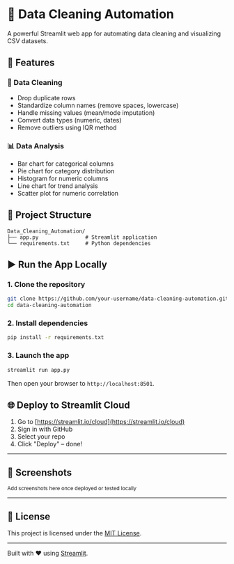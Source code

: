 # 📂 Data Cleaning Automation

A powerful Streamlit web app for automating data cleaning and visualizing CSV datasets.

## 🚀 Features

### 🧹 Data Cleaning
- Drop duplicate rows
- Standardize column names (remove spaces, lowercase)
- Handle missing values (mean/mode imputation)
- Convert data types (numeric, dates)
- Remove outliers using IQR method

### 📊 Data Analysis
- Bar chart for categorical columns
- Pie chart for category distribution
- Histogram for numeric columns
- Line chart for trend analysis
- Scatter plot for numeric correlation

## 📁 Project Structure

```
Data_Cleaning_Automation/
├── app.py               # Streamlit application
└── requirements.txt     # Python dependencies
```

## ▶️ Run the App Locally

### 1. Clone the repository
```bash
git clone https://github.com/your-username/data-cleaning-automation.git
cd data-cleaning-automation
```

### 2. Install dependencies
```bash
pip install -r requirements.txt
```

### 3. Launch the app
```bash
streamlit run app.py
```

Then open your browser to `http://localhost:8501`.

## 🌐 Deploy to Streamlit Cloud

1. Go to [https://streamlit.io/cloud](https://streamlit.io/cloud)
2. Sign in with GitHub
3. Select your repo
4. Click "Deploy" – done!

---

## 📸 Screenshots

<sub>Add screenshots here once deployed or tested locally</sub>

---

## 📄 License

This project is licensed under the [MIT License](LICENSE).

---

Built with ❤️ using [Streamlit](https://streamlit.io/).
